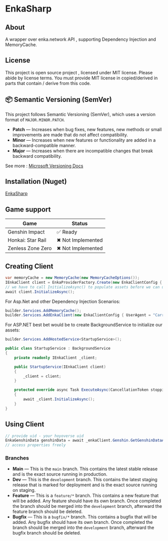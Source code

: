 # EnkaSharp
## About
A wrapper over enka.network API , supporting Dependency Injection and MemoryCache.

## License
This project is open source project , licensed under MIT license. 
Please abide by license terms. You must provide MIT license in copied/derived in parts that contain / derive from this code.

## 📦 Semantic Versioning (SemVer)
This project follows Semantic Versioning (SemVer), which uses a version format of `MAJOR.MINOR.PATCH`.

- **Patch** — Increases when bug fixes, new features, new methods or small improvements are made that do not affect compatibility.
- **Minor** — Increases when new features or functionality are added in a backward-compatible manner.
- **Major** — Increases when there are incompatible changes that break backward compatibility.

See more : [Microsoft Versioning Docs](https://learn.microsoft.com/en-us/dotnet/csharp/versioning#authoring-libraries)

## Installation (Nuget)
[EnkaSharp](https://www.nuget.org/packages/EnkaSharp)
## Game support

| Game              | Status            |
|-------------------|-------------------|
| Genshin Impact    | ✅ Ready           | 
| Honkai: Star Rail | ✖ Not Implemented |  
| Zenless Zone Zero | ✖ Not Implemented |

## Creating Client
```csharp
var memoryCache = new MemoryCache(new MemoryCacheOptions());
IEnkaClient client = EnkaProviderFactory.Create(new EnkaClientConfig { UserAgent = "Carried-Api-Test"} , memoryCache);
// we have to call InitializeAsync() to populate assets before we can use EnkaClient
await client.InitializeAsync();
```

For Asp.Net and other Dependency Injection Scenarios:
```csharp
builder.Services.AddMemoryCache();
builder.Services.AddEnkaClient(new EnkaClientConfig { UserAgent = "Carried-Api-Test"});
```
For ASP.NET best bet would be to create BackgroundService to initialize our assets:
```csharp
builder.Services.AddHostedService<StartupService>();
```

```csharp
public class StartupService : BackgroundService
{
    private readonly IEnkaClient _client;

    public StartupService(IEnkaClient client)
    {
        _client = client;
    }

    protected override async Task ExecuteAsync(CancellationToken stoppingToken)
    {
        await _client.InitializeAsync();
    }
}
```

## Using Client
```csharp
// provide uid - your hoyoverse uid
EnkaGenshinData genshinData = await _enkaClient.Genshin.GetGenshinDataAsync(uid);
// access properties freely
```

### Branches
- **Main** — This is the `main` branch. This contains the latest stable release and is the exact source running in production.
- **Dev** — This is the `development` branch. This contains the latest staging release that is marked for deployment and is the exact source running on staging.
- **Feature** — This is a `feature/*` branch. This contains a new feature that will be added. Any feature should have its own branch. Once completed the branch should be merged into the `development` branch, afterward the feature branch should be deleted.
- **Bugfix** — This is a `bugfix/*` branch. This contains a bugfix that will be added. Any bugfix should have its own branch. Once completed the branch should be merged into the `development` branch, afterward the bugfix branch should be deleted.

